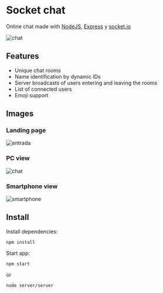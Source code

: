 # Socket chat
Online chat made with [NodeJS](https://nodejs.org/en/), [Express](https://expressjs.com/es/) y [socket.io](https://socket.io/)

![chat](https://i.imgur.com/aCH9c4s.png)

## Features
- Unique chat rooms
- Name identification by dynamic IDs
- Server broadcasts of users entering and leaving the rooms
- List of connected users
- Emoji support

## Images

### Landing page
![entrada](https://i.imgur.com/bFWT1Ib.png)

### PC view
![chat](https://i.imgur.com/aCH9c4s.png)

### Smartphone view
![smartphone](https://i.imgur.com/JzAhPEB.png)

## Install
Install dependencies:
```
npm install
```

Start app:
```
npm start
```

or

```
node server/server
```
